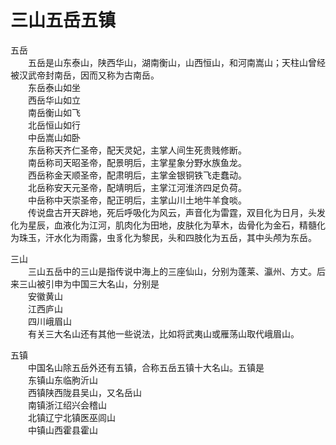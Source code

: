 # 三山五岳五镇  

五岳  
&emsp;&emsp;五岳是山东泰山，陕西华山，湖南衡山，山西恒山，和河南嵩山；天柱山曾经被汉武帝封南岳，因而又称为古南岳。  
&emsp;&emsp;东岳泰山如坐  
&emsp;&emsp;西岳华山如立  
&emsp;&emsp;南岳衡山如飞  
&emsp;&emsp;北岳恒山如行  
&emsp;&emsp;中岳嵩山如卧  
&emsp;&emsp;东岳称天齐仁圣帝，配天灵妃，主掌人间生死贵贱修断。  
&emsp;&emsp;南岳称司天昭圣帝，配景明后，主掌星象分野水族鱼龙。  
&emsp;&emsp;西岳称金天顺圣帝，配肃明后，主掌金银铜铁飞走蠢动。  
&emsp;&emsp;北岳称安天元圣帝，配靖明后，主掌江河淮济四足负荷。  
&emsp;&emsp;中岳称中天崇圣帝，配正明后，主掌山川土地牛羊食啖。  
&emsp;&emsp;传说盘古开天辟地，死后呼吸化为风云，声音化为雷霆，双目化为日月，头发化为星辰，血液化为江河，肌肉化为田地，皮肤化为草木，齿骨化为金石，精髓化为珠玉，汗水化为雨露，虫豸化为黎民，头和四肢化为五岳，其中头颅为东岳。  

三山  
&emsp;&emsp;三山五岳中的三山是指传说中海上的三座仙山，分别为蓬莱、瀛州、方丈。后来三山被引申为中国三大名山，分别是  
&emsp;&emsp;安徽黄山  
&emsp;&emsp;江西庐山  
&emsp;&emsp;四川峨眉山  
&emsp;&emsp;有关三大名山还有其他一些说法，比如将武夷山或雁荡山取代峨眉山。  

五镇  
&emsp;&emsp;中国名山除五岳外还有五镇，合称五岳五镇十大名山。五镇是  
&emsp;&emsp;东镇山东临朐沂山  
&emsp;&emsp;西镇陕西陇县吴山，又名岳山  
&emsp;&emsp;南镇浙江绍兴会稽山  
&emsp;&emsp;北镇辽宁北镇医巫闾山  
&emsp;&emsp;中镇山西霍县霍山  
<!-- Last processed: 2025-07-22 03:44:31 -->
